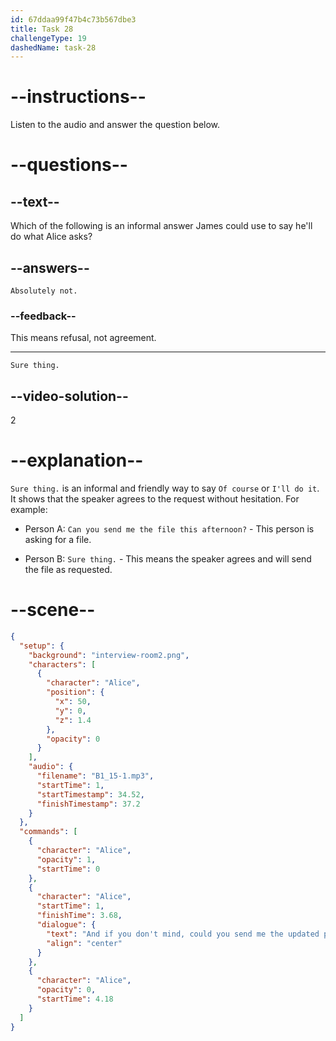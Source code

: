 ```yaml
---
id: 67ddaa99f47b4c73b567dbe3
title: Task 28
challengeType: 19
dashedName: task-28
---
```


<!-- (Audio) Alice: And if you don't mind, could you send me the updated project plan? -->

<!-- SPEAKING -->

# --instructions--

Listen to the audio and answer the question below.

# --questions--

## --text--

Which of the following is an informal answer James could use to say he'll do what Alice asks?

## --answers--

`Absolutely not.`

### --feedback--

This means refusal, not agreement.

---

`Sure thing.`

## --video-solution--

2

# --explanation--

`Sure thing.` is an informal and friendly way to say `Of course` or `I'll do it`. It shows that the speaker agrees to the request without hesitation. For example:

- Person A: `Can you send me the file this afternoon?` - This person is asking for a file. 

- Person B: `Sure thing.` - This means the speaker agrees and will send the file as requested.

# --scene--

```json
{
  "setup": {
    "background": "interview-room2.png",
    "characters": [
      {
        "character": "Alice",
        "position": {
          "x": 50,
          "y": 0,
          "z": 1.4
        },
        "opacity": 0
      }
    ],
    "audio": {
      "filename": "B1_15-1.mp3",
      "startTime": 1,
      "startTimestamp": 34.52,
      "finishTimestamp": 37.2
    }
  },
  "commands": [
    {
      "character": "Alice",
      "opacity": 1,
      "startTime": 0
    },
    {
      "character": "Alice",
      "startTime": 1,
      "finishTime": 3.68,
      "dialogue": {
        "text": "And if you don't mind, could you send me the updated project plan?",
        "align": "center"
      }
    },
    {
      "character": "Alice",
      "opacity": 0,
      "startTime": 4.18
    }
  ]
}
```
